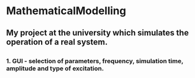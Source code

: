 # MathematicalModelling
## My project at the university which simulates the operation of a real system.
##
### 1. GUI - selection of parameters, frequency, simulation time, amplitude and type of excitation.


